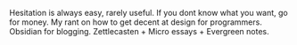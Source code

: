 Hesitation is always easy, rarely useful.
If you dont know what you want, go for money.
My rant on how to get decent at design for programmers.
Obsidian for blogging. Zettlecasten + Micro essays + Evergreen notes.